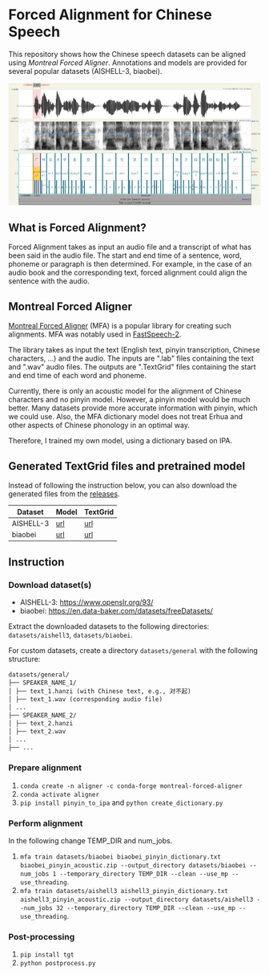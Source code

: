 # Forced Alignment for Chinese Speech

This repository shows how the Chinese speech datasets can be aligned using *Montreal Forced Aligner*. Annotations and models are provided for several popular datasets (AISHELL-3, biaobei).

![Alt text](praat.jpg?raw=true)

## What is Forced Alignment?

Forced Alignment takes as input an audio file and a transcript of what has been said in the audio file. The start and end time of a sentence, word, phoneme or paragraph is then determined. For example, in the case of an audio book and the corresponding text, forced alignment could align the sentence with the audio.

## Montreal Forced Aligner

[Montreal Forced Aligner](https://montreal-forced-aligner.readthedocs.io/en/latest/) (MFA) is a popular library for creating such alignments. MFA was notably used in [FastSpeech-2](https://arxiv.org/pdf/2006.04558).

The library takes as input the text (English text, pinyin transcription, Chinese characters, ...) and the audio. The inputs are ".lab" files containing the text and ".wav" audio files. The outputs are ".TextGrid" files containing the start and end time of each word and phoneme.

Currently, there is only an acoustic model for the alignment of Chinese characters and no pinyin model. However, a pinyin model would be much better. Many datasets provide more accurate information with pinyin, which we could use. Also, the MFA dictionary model does not treat Erhua and other aspects of Chinese phonology in an optimal way.

Therefore, I trained my own model, using a dictionary based on IPA.

## Generated TextGrid files and pretrained model

Instead of following the instruction below, you can also download the generated files from the [releases](https://github.com/lars76/forced-alignment-chinese/releases).

| Dataset    | Model | TextGrid |
|------------|-------|----------|
| AISHELL-3  | [url](https://github.com/lars76/forced-alignment-chinese/releases/download/model_files/aishell3_pinyin.zip) | [url](https://github.com/lars76/forced-alignment-chinese/releases/download/textgrid_files/aishell3_textgrid_files.zip)    |
| biaobei    | [url](https://github.com/lars76/forced-alignment-chinese/releases/download/model_files/biaobei_pinyin.zip) | [url](https://github.com/lars76/forced-alignment-chinese/releases/download/textgrid_files/biaobei_textgrid_files.zip)    |

## Instruction

### Download dataset(s)

- AISHELL-3: https://www.openslr.org/93/
- biaobei: https://en.data-baker.com/datasets/freeDatasets/

Extract the downloaded datasets to the following directories: `datasets/aishell3`, `datasets/biaobei`.

For custom datasets, create a directory `datasets/general` with the following structure:

```
datasets/general/
├── SPEAKER_NAME_1/
│ ├── text_1.hanzi (with Chinese text, e.g., 对不起)
│ ├── text_1.wav (corresponding audio file)
│ ...
├── SPEAKER_NAME_2/
│ ├── text_2.hanzi
│ ├── text_2.wav
│ ...
├── ...
```

### Prepare alignment

1. `conda create -n aligner -c conda-forge montreal-forced-aligner`
2. `conda activate aligner`
3. `pip install pinyin_to_ipa` and `python create_dictionary.py`

### Perform alignment

In the following change TEMP_DIR and num_jobs.

1. `mfa train datasets/biaobei biaobei_pinyin_dictionary.txt biaobei_pinyin_acoustic.zip --output_directory datasets/biaobei --num_jobs 1 --temporary_directory TEMP_DIR --clean --use_mp --use_threading`.
2. `mfa train datasets/aishell3 aishell3_pinyin_dictionary.txt aishell3_pinyin_acoustic.zip --output_directory datasets/aishell3 --num_jobs 32 --temporary_directory TEMP_DIR --clean --use_mp --use_threading`.

### Post-processing

1. `pip install tgt`
2. `python postprocess.py`